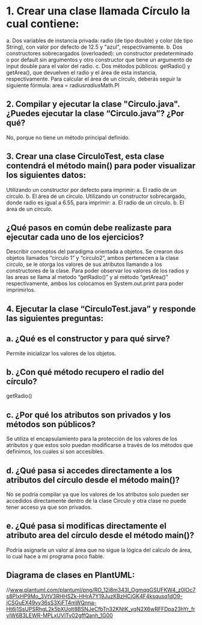 # **1. Crear una clase llamada Círculo la cual contiene:**

a. Dos variables de instancia privada: radio (de tipo double) y color (de tipo String), con valor por defecto de 12.5 y "azul", respectivamente.
b. Dos constructores sobrecargados (overloaded): un constructor predeterminado o por default sin argumentos y otro constructor que tiene un argumento de input double para el valor del radio.
c. Dos métodos públicos: getRadio() y getArea(), que devuelven el radio y el área de esta instancia, respectivamente. Para calcular el área de un círculo, deberás seguir la siguiente fórmula: area = radius*radius*Math.PI

## **2. Compilar y ejecutar la clase "Circulo.java". ¿Puedes ejecutar la clase “Circulo.java”? ¿Por qué?**

No, porque no tiene un método principal definido.

## **3. Crear una clase CirculoTest, esta clase contendrá el método main() para poder visualizar los siguientes datos:**

Utilizando un constructor por defecto para imprimir:
a. El radio de un círculo.
b. El área de un círculo. 
Utilizando un constructor sobrecargado, donde radio es igual a 6.55, para imprimir:
a. El radio de un círculo.
b. El área de un círculo. 

## **¿Qué pasos en común debe realizaste para ejecutar cada uno de los ejercicios?**

Describir conceptos del paradigma orientada a objetos.
Se crearon dos objetos llamados “circulo 1” y “circulo2”, ambos pertenecen a la clase circulo, se le otorga los valores de sus atributos llamando a los constructores de la clase. Para poder observar los valores de los radios y las areas se llama al metodo “getRadio()” y al método “getArea()” respectivamente, ambos los colocamos en System.out.print para poder imprimirlos.

## **4. Ejecutar la clase “CirculoTest.java” y responde las siguientes preguntas:**

## **a. ¿Qué es el constructor y para qué sirve?**

Permite inicializar los valores de los objetos.

## **b. ¿Con qué método recupero el radio del círculo?**

getRadio()

## **c. ¿Por qué los atributos son privados y los métodos son públicos?**

Se utiliza el encapsulamiento para la protección de los valores de los atributos y que estos solo puedan modificarse a través de los métodos que definimos, los cuales si son accesibles.

## **d. ¿Qué pasa si accedes directamente a los atributos del círculo desde el método main()?**

No se podría compilar ya que los valores de los atributos solo pueden ser accedidos directamente dentro de la clase Circulo y otra clase no puede tener acceso ya que son privados.

## **e. ¿Qué pasa si modificas directamente el atributo area del círculo desde el método main()?**

Podría asignarle un valor al área que no sigue la lógica del calculo de área, lo cual hace a mi programa poco fiable.

## **Diagrama de clases en PlantUML:**

//www.plantuml.com/plantuml/png/RO_12i8m343l_OgmqqGSUFKW4_z0lOc7s8PIxHP9Mo_3VtV3RHHSZk-HHrA7Y19JuzKBzHCjGK4F4ksqusq1dO9-jCSGuEX49yy36sS3XjFT4mWQnna-Ht6j1SsUPSRhgL2k5bXUolt8BSNJeCfbTn32KNtK_yqN2X6wRFFDpa23hYr_frvlW6B3LEWR-MPLxUVlTv02gffQanh_1G00

